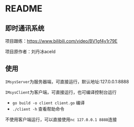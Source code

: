 # README
## 即时通讯系统
项目跟练：https://www.bilibili.com/video/BV1gf4y1r79E

项目原作者：刘丹冰aceld

## 使用
`IMsysServer`为服务器端，可直接运行，默认地址:127.0.0.1:8888

`IMsysClient`为客户端，可直接运行，也可编译控制台运行
* `go build -o client client.go` 编译
* `./client -h` 查看帮助命令

不使用客户端运行，可以直接使用`nc 127.0.0.1 8888`连接


